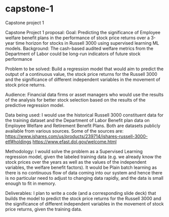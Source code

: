 # capstone-1
Capstone project 1

Capstone Project 1 proposal:
Goal: Predicting the significance of Employee welfare benefit plans in the performance of stock price returns
over a 3-year time horizon for stocks in Russell 3000 using supervised learning ML models.
Background: The cash-based audited welfare metrics from the Department of Labor could be long-run
indicators of future stock performance

Problem to be solved: Build a regression model that would aim to predict the output of a continuous
value, the stock price returns for the Russell 3000 and the significance of different independent
variables in the movement of stock price returns.

Audience: Financial data firms or asset managers who would use the results of the analysis
for better stock selection based on the results of the predictive regression model.

Data being used: I would use the historical Russell 3000 constituent data for the training dataset and the
Department of Labor Benefit plan data on Employee Welfare and Retirement Benefit Plans.
Both are datasets publicly available from various sources. Some of the sources are:
https://www.ishares.com/us/products/239714/ishares-russell-3000-etf#holdings
https://www.efast.dol.gov/welcome.html

Methodology: I would solve the problem as a Supervised Learning regression model, given the
labeled training data (e.g. we already know the stock prices over the years as well as the values of the
independent variables, the welfare benefit factors). It would be Plain batch learning as there is no
continuous flow of data coming into our system and hence there is no particular need to adjust to
changing data rapidly, and the data is small enough to fit in memory.

Deliverables: I plan to write a code (and a corresponding slide deck) that builds the model to predict the
stock price returns for the Russell 3000 and the significance of different independent variables in the
movement of stock price returns, given the training data.
